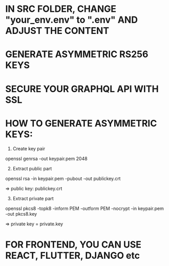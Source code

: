 # IN SRC FOLDER, CHANGE "your_env.env" to ".env" AND ADJUST THE CONTENT

# GENERATE ASYMMETRIC RS256 KEYS 

# SECURE YOUR GRAPHQL API WITH SSL 


# HOW TO GENERATE ASYMMETRIC KEYS: 

1. Create key pair

openssl genrsa -out keypair.pem 2048


2. Extract public part

openssl rsa -in keypair.pem -pubout -out publickey.crt

=> public key: publickey.crt


3. Extract private part

openssl pkcs8 -topk8 -inform PEM -outform PEM -nocrypt -in keypair.pem -out pkcs8.key

=> private key = private.key


# FOR FRONTEND, YOU CAN USE REACT, FLUTTER, DJANGO etc